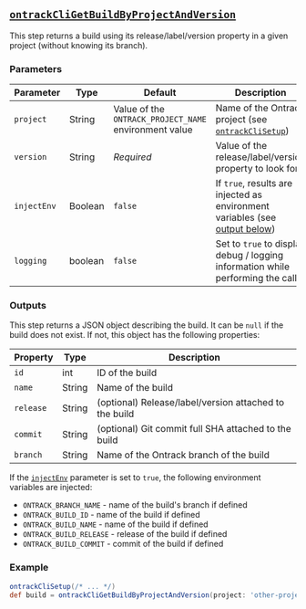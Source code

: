 ## [`ontrackCliGetBuildByProjectAndVersion`](ontrackCliGetBuildByProjectAndVersion.groovy)

This step returns a build using its release/label/version property in a given project (without knowing its branch).

### Parameters

| Parameter   | Type    | Default                                               | Description                                                                             |
|-------------|---------|-------------------------------------------------------|-----------------------------------------------------------------------------------------|
| `project`   | String  | Value of the `ONTRACK_PROJECT_NAME` environment value | Name of the Ontrack project (see [`ontrackCliSetup`](ontrackCliSetup.md))               |
| `version`   | String  | _Required_                                            | Value of the release/label/version property to look for                                 |
| `injectEnv` | Boolean | `false`                                               | If `true`, results are injected as environment variables (see [output below](#outputs)) |
| `logging`   | boolean | `false`                                               | Set to `true` to display debug / logging information while performing the call.         |

### Outputs

This step returns a JSON object describing the build. It can be `null` if the build does not exist. If not, this object has the following properties:

| Property  | Type   | Description                                            |
|-----------|--------|--------------------------------------------------------|
| `id`      | int    | ID of the build                                        |
| `name`    | String | Name of the build                                      |
| `release` | String | (optional) Release/label/version attached to the build |
| `commit`  | String | (optional) Git commit full SHA attached to the build   |
| `branch`  | String | Name of the Ontrack branch of the build                |

If the [`injectEnv`](#parameters) parameter is set to `true`, the following environment variables are injected:

* `ONTRACK_BRANCH_NAME` - name of the build's branch if defined
* `ONTRACK_BUILD_ID` - name of the build if defined
* `ONTRACK_BUILD_NAME` - name of the build if defined
* `ONTRACK_BUILD_RELEASE` - release of the build if defined
* `ONTRACK_BUILD_COMMIT` - commit of the build if defined

### Example

```groovy
ontrackCliSetup(/* ... */)
def build = ontrackCliGetBuildByProjectAndVersion(project: 'other-project', version: '1.0.0')
```
